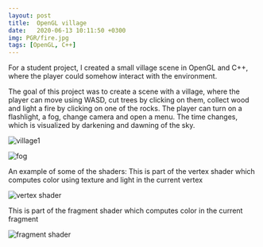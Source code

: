```yaml
---
layout: post
title:  OpenGL village
date:   2020-06-13 10:11:50 +0300
img: PGR/fire.jpg
tags: [OpenGL, C++]
---
```

For a student project, I created a small village scene in OpenGL and C++, where the player could
somehow interact with the environment. 

The goal of this project was to create a scene with a village, where the player can move using WASD, 
cut trees by clicking on them, collect wood and light a fire by clicking on one of the rocks.
The player can turn on a flashlight, a fog, change camera and open a menu. The time changes, which is visualized by 
darkening and dawning of the sky.

![village1]({{site.baseurl}}/images/pages/PGR/screenshot1.jpg)

![fog]({{site.baseurl}}/images/pages/PGR/screenshot2.jpg)

An example of some of the shaders: 
This is part of the vertex shader which computes color using texture and light in the current vertex

![vertex shader]({{site.baseurl}}/images/pages/PGR/openglvert.jpg)

This is part of the fragment shader which computes color in the current fragment

![fragment shader]({{site.baseurl}}/images/pages/PGR/openglfrag.jpg)